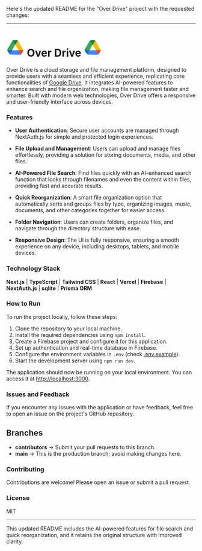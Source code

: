Here's the updated README for the "Over Drive" project with the requested changes:

---

# ![Over Drive](./public/logo.png) Over Drive ![Over Drive](./public/logo.png)

Over Drive is a cloud storage and file management platform, designed to provide users with a seamless and efficient experience, replicating core functionalities of [Google Drive](https://drive.google.com/drive/my-drive). It integrates AI-powered features to enhance search and file organization, making file management faster and smarter. Built with modern web technologies, Over Drive offers a responsive and user-friendly interface across devices.

<!-- ### Demo

![Desktop mode](./public/desktop.png)
![Desktop mode](./public/desktop2.png)
![Tablet mode](./public/tablet.png)
![Mobile Mode](./public/mobile.png) -->

### Features

- **User Authentication**: Secure user accounts are managed through NextAuth.js for simple and protected login experiences.

- **File Upload and Management**: Users can upload and manage files effortlessly, providing a solution for storing documents, media, and other files.

- **AI-Powered File Search**: Find files quickly with an AI-enhanced search function that looks through filenames and even the content within files, providing fast and accurate results.

- **Quick Reorganization**: A smart file organization option that automatically sorts and groups files by type, organizing images, music, documents, and other categories together for easier access.

- **Folder Navigation**: Users can create folders, organize files, and navigate through the directory structure with ease.

- **Responsive Design**: The UI is fully responsive, ensuring a smooth experience on any device, including desktops, tablets, and mobile devices.

### Technology Stack

**Next.js** | **TypeScript** | **Tailwind CSS** | **React** | **Vercel** | **Firebase** | **NextAuth.js** | **sqlite**  | **Prisma ORM** 

### How to Run

To run the project locally, follow these steps:

1. Clone the repository to your local machine.
2. Install the required dependencies using `npm install`.
3. Create a Firebase project and configure it for this application.
4. Set up authentication and real-time database in Firebase.
5. Configure the environment variables in `.env` (check [.env.example](./.env.example)).
6. Start the development server using `npm run dev`.

The application should now be running on your local environment. You can access it at [http://localhost:3000](http://localhost:3000).

### Issues and Feedback

If you encounter any issues with the application or have feedback, feel free to open an issue on the project's GitHub repository.

## Branches

- **contributors** -> Submit your pull requests to this branch.
- **main** -> This is the production branch; avoid making changes here.

### Contributing

Contributions are welcome! Please open an issue or submit a pull request.

### License

MIT

---

This updated README includes the AI-powered features for file search and quick reorganization, and it retains the original structure with improved clarity.